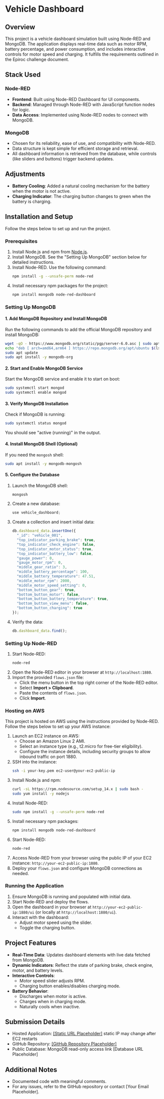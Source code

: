 # Vehicle Dashboard

## Overview
This project is a vehicle dashboard simulation built using Node-RED and MongoDB. The application displays real-time data such as motor RPM, battery percentage, and power consumption, and includes interactive controls for motor speed and charging. It fulfills the requirements outlined in the Epiroc challenge document.

## Stack Used

### Node-RED
- **Frontend**: Built using Node-RED Dashboard for UI components.
- **Backend**: Managed through Node-RED with JavaScript function nodes for logic.
- **Data Access**: Implemented using Node-RED nodes to connect with MongoDB.

### MongoDB
- Chosen for its reliability, ease of use, and compatibility with Node-RED.
- Data structure is kept simple for efficient storage and retrieval.
- All dashboard information is retrieved from the database, while controls (like sliders and buttons) trigger backend updates.

## Adjustments
- **Battery Cooling**: Added a natural cooling mechanism for the battery when the motor is not active.
- **Charging Indicator**: The charging button changes to green when the battery is charging.

## Installation and Setup
Follow the steps below to set up and run the project.

### Prerequisites
1. Install Node.js and npm from [Node.js](https://nodejs.org/).
2. Install MongoDB. See the "Setting Up MongoDB" section below for detailed instructions.
3. Install Node-RED. Use the following command:
   ```bash
   npm install -g --unsafe-perm node-red
   ```
4. Install necessary npm packages for the project:
   ```bash
   npm install mongodb node-red-dashboard
   ```

### Setting Up MongoDB

#### 1. Add MongoDB Repository and Install MongoDB
Run the following commands to add the official MongoDB repository and install MongoDB:

```bash
wget -qO - https://www.mongodb.org/static/pgp/server-6.0.asc | sudo apt-key add -
echo "deb [ arch=amd64,arm64 ] https://repo.mongodb.org/apt/ubuntu $(lsb_release -cs)/mongodb-org/6.0 multiverse" | sudo tee /etc/apt/sources.list.d/mongodb-org-6.0.list
sudo apt update
sudo apt install -y mongodb-org
```

#### 2. Start and Enable MongoDB Service
Start the MongoDB service and enable it to start on boot:

```bash
sudo systemctl start mongod
sudo systemctl enable mongod
```

#### 3. Verify MongoDB Installation
Check if MongoDB is running:

```bash
sudo systemctl status mongod
```
You should see "active (running)" in the output.

#### 4. Install MongoDB Shell (Optional)
If you need the `mongosh` shell:

```bash
sudo apt install -y mongodb-mongosh
```

#### 5. Configure the Database
1. Launch the MongoDB shell:
   ```bash
   mongosh
   ```
2. Create a new database:
   ```javascript
   use vehicle_dashboard;
   ```
3. Create a collection and insert initial data:
   ```javascript
   db.dashboard_data.insertOne({
     "_id": "vehicle_001",
     "top_indicator_parking_brake": true,
     "top_indicator_check_engine": false,
     "top_indicator_motor_status": true,
     "top_indicator_battery_low": false,
     "gauge_power": 0,
     "gauge_motor_rpm": 0,
     "middle_gear_ratio": 3,
     "middle_battery_percentage": 100,
     "middle_battery_temperature": 47.51,
     "middle_motor_rpm": 2000,
     "middle_motor_speed_setting": 0,
     "bottom_button_gear": true,
     "bottom_button_motor": false,
     "bottom_button_battery_temperature": true,
     "bottom_button_view_menu": false,
     "bottom_button_charging": true
   });
   ```
4. Verify the data:
   ```javascript
   db.dashboard_data.find();
   ```

### Setting Up Node-RED
1. Start Node-RED:
   ```bash
   node-red
   ```
2. Open the Node-RED editor in your browser at `http://localhost:1880`.
3. Import the provided `flows.json` file:
   - Click the menu button in the top right corner of the Node-RED editor.
   - Select **Import > Clipboard**.
   - Paste the contents of `flows.json`.
   - Click **Import**.

### Hosting on AWS
This project is hosted on AWS using the instructions provided by Node-RED. Follow the steps below to set up your AWS instance:
1. Launch an EC2 instance on AWS:
   - Choose an Amazon Linux 2 AMI.
   - Select an instance type (e.g., t2.micro for free-tier eligibility).
   - Configure the instance details, including security groups to allow inbound traffic on port 1880.
2. SSH into the instance:
   ```bash
   ssh -i your-key.pem ec2-user@your-ec2-public-ip
   ```
3. Install Node.js and npm:
   ```bash
   curl -sL https://rpm.nodesource.com/setup_14.x | sudo bash -
   sudo yum install -y nodejs
   ```
4. Install Node-RED:
   ```bash
   sudo npm install -g --unsafe-perm node-red
   ```
5. Install necessary npm packages:
   ```bash
   npm install mongodb node-red-dashboard
   ```
6. Start Node-RED:
   ```bash
   node-red
   ```
7. Access Node-RED from your browser using the public IP of your EC2 instance: `http://your-ec2-public-ip:1880`.
8. Deploy your `flows.json` and configure MongoDB connections as needed.

### Running the Application
1. Ensure MongoDB is running and populated with initial data.
2. Start Node-RED and deploy the flows.
3. Open the dashboard in your browser at `http://your-ec2-public-ip:1880/ui` (or locally at `http://localhost:1880/ui`).
4. Interact with the dashboard:
   - Adjust motor speed using the slider.
   - Toggle the charging button.

## Project Features
- **Real-Time Data**: Updates dashboard elements with live data fetched from MongoDB.
- **Dynamic Indicators**: Reflect the state of parking brake, check engine, motor, and battery levels.
- **Interactive Controls**:
  - Motor speed slider adjusts RPM.
  - Charging button enables/disables charging mode.
- **Battery Behavior**:
  - Discharges when motor is active.
  - Charges when in charging mode.
  - Naturally cools when inactive.

## Submission Details
- Hosted Application: [[Static URL Placeholder]](http://35.183.40.111:1880/ui) static IP may change after EC2 restarts
- GitHub Repository: [[GitHub Repository Placeholder]](https://github.com/hbkswe/vehicle_dashboard)
- Public Database: MongoDB read-only access link [Database URL Placeholder]

## Additional Notes
- Documented code with meaningful comments.
- For any issues, refer to the GitHub repository or contact [Your Email Placeholder].

